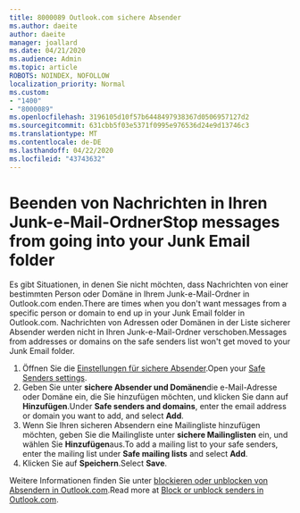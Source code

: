 ```yaml
---
title: 8000089 Outlook.com sichere Absender
ms.author: daeite
author: daeite
manager: joallard
ms.date: 04/21/2020
ms.audience: Admin
ms.topic: article
ROBOTS: NOINDEX, NOFOLLOW
localization_priority: Normal
ms.custom:
- "1400"
- "8000089"
ms.openlocfilehash: 3196105d10f57b6448497938367d0506957127d2
ms.sourcegitcommit: 631cbb5f03e5371f0995e976536d24e9d13746c3
ms.translationtype: MT
ms.contentlocale: de-DE
ms.lasthandoff: 04/22/2020
ms.locfileid: "43743632"
---
```

# <a name="stop-messages-from-going-into-your-junk-email-folder"></a><span data-ttu-id="58617-102">Beenden von Nachrichten in Ihren Junk-e-Mail-Ordner</span><span class="sxs-lookup"><span data-stu-id="58617-102">Stop messages from going into your Junk Email folder</span></span>

<span data-ttu-id="58617-103">Es gibt Situationen, in denen Sie nicht möchten, dass Nachrichten von einer bestimmten Person oder Domäne in Ihrem Junk-e-Mail-Ordner in Outlook.com enden.</span><span class="sxs-lookup"><span data-stu-id="58617-103">There are times when you don't want messages from a specific person or domain to end up in your Junk Email folder in Outlook.com.</span></span> <span data-ttu-id="58617-104">Nachrichten von Adressen oder Domänen in der Liste sicherer Absender werden nicht in Ihren Junk-e-Mail-Ordner verschoben.</span><span class="sxs-lookup"><span data-stu-id="58617-104">Messages from addresses or domains on the safe senders list won't get moved to your Junk Email folder.</span></span>

1. <span data-ttu-id="58617-105">Öffnen Sie die [Einstellungen für sichere Absender](https://go.microsoft.com/fwlink/?linkid=2035804).</span><span class="sxs-lookup"><span data-stu-id="58617-105">Open your [Safe Senders settings](https://go.microsoft.com/fwlink/?linkid=2035804).</span></span>
2. <span data-ttu-id="58617-106">Geben Sie unter **sichere Absender und Domänen**die e-Mail-Adresse oder Domäne ein, die Sie hinzufügen möchten, und klicken Sie dann auf **Hinzufügen**.</span><span class="sxs-lookup"><span data-stu-id="58617-106">Under **Safe senders and domains**, enter the email address or domain you want to add, and select **Add**.</span></span>
3. <span data-ttu-id="58617-107">Wenn Sie Ihren sicheren Absendern eine Mailingliste hinzufügen möchten, geben Sie die Mailingliste unter **sichere Mailinglisten** ein, und wählen Sie **Hinzufügen**aus.</span><span class="sxs-lookup"><span data-stu-id="58617-107">To add a mailing list to your safe senders, enter the mailing list under **Safe mailing lists** and select **Add**.</span></span>
4. <span data-ttu-id="58617-108">Klicken Sie auf **Speichern**.</span><span class="sxs-lookup"><span data-stu-id="58617-108">Select **Save**.</span></span>

<span data-ttu-id="58617-109">Weitere Informationen finden Sie unter [blockieren oder unblocken von Absendern in Outlook.com](https://support.office.com/article/afba1c94-77bb-4f50-8b85-057cf52f4d5e?wt.mc_id=Office_Outlook_com_Alchemy).</span><span class="sxs-lookup"><span data-stu-id="58617-109">Read more at [Block or unblock senders in Outlook.com](https://support.office.com/article/afba1c94-77bb-4f50-8b85-057cf52f4d5e?wt.mc_id=Office_Outlook_com_Alchemy).</span></span>